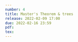 ```yaml
---
number: 4
title: Master's Theorem & trees
release: 2022-02-09 17:00
due: 2022-02-16 23:59
pdf:
tex:
---
```

